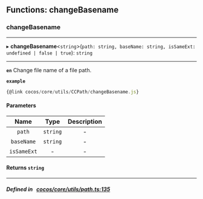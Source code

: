 ## Functions: changeBasename

### changeBasename


___
▸ **changeBasename**<`string`\>(`path: string, baseName: string, isSameExt: undefined | false | true`): `string`
___


**`en`** Change file name of a file path.



**`example`**

```ts
{@link cocos/core/utils/CCPath/changeBasename.js}

```



#### Parameters

| Name | Type | Description |
| :------: | :------: | :------: |
| `path` | `string` | - |
| `baseName` | `string` | - |
| `isSameExt` | - | - |

#### Returns `string` 
___


##### Defined in &nbsp;   [cocos/core/utils/path.ts:135](https://github.com/cocos-creator/engine/blob/c7bf6b8a9/cocos/core/utils/path.ts#L135)&nbsp;
